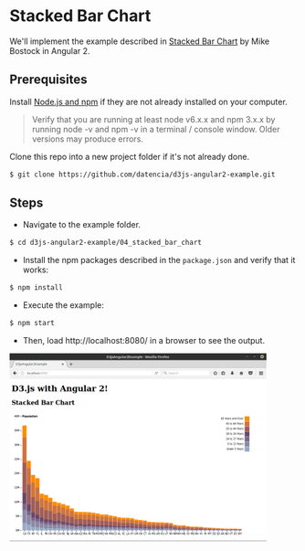 # Stacked Bar Chart

We'll implement the example described in [Stacked Bar Chart](https://bl.ocks.org/mbostock/3886208)
by Mike Bostock in Angular 2.

## Prerequisites

Install [Node.js and npm](https://nodejs.org/en/) if they are not already installed on your computer.

> Verify that you are running at least node v6.x.x and npm 3.x.x by running node -v and npm -v in a terminal / console window. Older versions may produce errors.

Clone this repo into a new project folder if it's not already done.

 ```bash
 $ git clone https://github.com/datencia/d3js-angular2-example.git
 ```

## Steps

- Navigate to the example folder.

 ```bash
 $ cd d3js-angular2-example/04_stacked_bar_chart
 ```

- Install the npm packages described in the `package.json` and verify that it works:

 ```bash
 $ npm install
 ```
- Execute the example:

 ```bash
 $ npm start
 ```

- Then, load http://localhost:8080/ in a browser to see the output.

 ![Brush & Zoom](../99_readme_resources/04_stacked_bar_chart/browser_output.png "Stacked Bar Chart")
